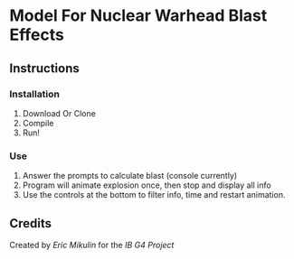 # Model For Nuclear Warhead Blast Effects

## Instructions
### Installation

1. Download Or Clone
2. Compile
3. Run!

### Use
1. Answer the prompts to calculate blast (console currently)
2. Program will animate explosion once, then stop and display all info
3. Use the controls at the bottom to filter info, time and restart animation.

## Credits
Created by *Eric Mikulin* for the *IB G4 Project*
